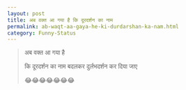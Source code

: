 ```yaml
---
layout: post
title: अब वक्त आ गया है कि दूरदर्शन का नाम
permalink: ab-waqt-aa-gaya-he-ki-durdarshan-ka-nam.html
category: Funny-Status
---
```

> अब वक्त आ गया है 
> 
> कि दूरदर्शन का नाम बदलकर दुर्लभदर्शन कर दिया जाए
> 
> 😂😂😂😂😂😂😂
